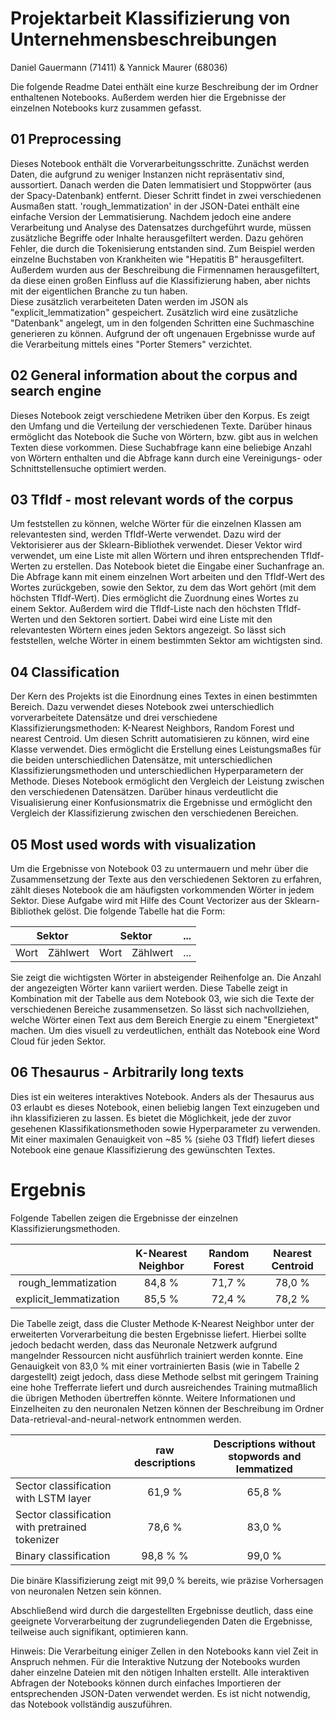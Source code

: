 # Projektarbeit Klassifizierung von Unternehmensbeschreibungen

Daniel Gauermann (71411) & Yannick Maurer (68036)

Die folgende Readme Datei enthält eine kurze Beschreibung der im Ordner enthaltenen Notebooks. Außerdem werden hier die Ergebnisse der einzelnen Notebooks kurz zusammen gefasst. 

## 01 Preprocessing

Dieses Notebook enthält die Vorverarbeitungsschritte. Zunächst werden Daten, die aufgrund zu weniger Instanzen nicht repräsentativ sind, aussortiert. 
Danach werden die Daten lemmatisiert und Stoppwörter (aus der Spacy-Datenbank) entfernt. Dieser Schritt findet in zwei verschiedenen Ausmaßen statt.
'rough_lemmatization' in der JSON-Datei enthält eine einfache Version der Lemmatisierung. Nachdem jedoch eine andere Verarbeitung und Analyse des Datensatzes durchgeführt wurde, müssen zusätzliche Begriffe oder Inhalte herausgefiltert werden. Dazu gehören Fehler, die durch die Tokenisierung entstanden sind. Zum Beispiel werden einzelne Buchstaben von Krankheiten wie "Hepatitis B" herausgefiltert. Außerdem wurden aus der Beschreibung die Firmennamen herausgefiltert, da diese einen großen Einfluss auf die Klassifizierung haben, aber nichts mit der eigentlichen Branche zu tun haben.  
Diese zusätzlich verarbeiteten Daten werden im JSON als "explicit_lemmatization" gespeichert.
Zusätzlich wird eine zusätzliche "Datenbank" angelegt, um in den folgenden Schritten eine Suchmaschine generieren zu können.
Aufgrund der oft ungenauen Ergebnisse wurde auf die Verarbeitung mittels eines "Porter Stemers" verzichtet.

## 02 General information about the corpus and search engine

Dieses Notebook zeigt verschiedene Metriken über den Korpus. Es zeigt den Umfang und die Verteilung der verschiedenen Texte.
Darüber hinaus ermöglicht das Notebook die Suche von Wörtern, bzw. gibt aus in welchen Texten diese vorkommen. Diese Suchabfrage kann eine beliebige Anzahl von Wörtern enthalten und die Abfrage kann durch eine Vereinigungs- oder Schnittstellensuche optimiert werden.

## 03 TfIdf - most relevant words of the corpus

Um feststellen zu können, welche Wörter für die einzelnen Klassen am relevantesten sind, werden TfIdf-Werte verwendet. Dazu wird der Vektorisierer aus der Sklearn-Bibliothek verwendet. Dieser Vektor wird verwendet, um eine Liste mit allen Wörtern und ihren entsprechenden TfIdf-Werten zu erstellen. 
Das Notebook bietet die Eingabe einer Suchanfrage an. Die Abfrage kann mit einem einzelnen Wort arbeiten und den TfIdf-Wert des Wortes zurückgeben, sowie den Sektor, zu dem das Wort gehört (mit dem höchsten TfIdf-Wert). Dies ermöglicht die Zuordnung eines Wortes zu einem Sektor. 
Außerdem wird die TfIdf-Liste nach den höchsten TfIdf-Werten und den Sektoren sortiert. Dabei wird eine Liste mit den relevantesten Wörtern eines jeden Sektors angezeigt. So lässt sich feststellen, welche Wörter in einem bestimmten Sektor am wichtigsten sind. 

## 04 Classification

Der Kern des Projekts ist die Einordnung eines Textes in einen bestimmten Bereich. Dazu verwendet dieses Notebook zwei unterschiedlich vorverarbeitete Datensätze und drei verschiedene Klassifizierungsmethoden: K-Nearest Neighbors, Random Forest und nearest Centroid.
Um diesen Schritt automatisieren zu können, wird eine Klasse verwendet. Dies ermöglicht die Erstellung eines Leistungsmaßes für die beiden unterschiedlichen Datensätze, mit unterschiedlichen Klassifizierungsmethoden und unterschiedlichen Hyperparametern der Methode. 
Dieses Notebook ermöglicht den Vergleich der Leistung zwischen den verschiedenen Datensätzen. Darüber hinaus verdeutlicht die Visualisierung einer Konfusionsmatrix die Ergebnisse und ermöglicht den Vergleich der Klassifizierung zwischen den verschiedenen Bereichen. 

## 05 Most used words with visualization

Um die Ergebnisse von Notebook 03 zu untermauern und mehr über die Zusammensetzung der Texte aus den verschiedenen Sektoren zu erfahren, zählt dieses Notebook die am häufigsten vorkommenden Wörter in jedem Sektor. 
Diese Aufgabe wird mit Hilfe des Count Vectorizer aus der Sklearn-Bibliothek gelöst. 
Die folgende Tabelle hat die Form:

<table class="center">
  <thead>
    <tr>
      <th colspan="2">Sektor</th>
      <th colspan="2">Sektor</th>
      <th colspan="2">...</th>
    </tr>
  </thead>
  <tbody>
    <tr>
      <td>Wort</td>
      <td>Zählwert</td>
      <td>Wort</td>
      <td>Zählwert</td>
      <td>...</td>
    </tr>
  </tbody>
</table>

Sie zeigt die wichtigsten Wörter in absteigender Reihenfolge an. Die Anzahl der angezeigten Wörter kann variiert werden. Diese Tabelle zeigt in Kombination mit der Tabelle aus dem Notebook 03, wie sich die Texte der verschiedenen Bereiche zusammensetzen. So lässt sich nachvollziehen, welche Wörter einen Text aus dem Bereich Energie zu einem "Energietext" machen. 
Um dies visuell zu verdeutlichen, enthält das Notebook eine Word Cloud für jeden Sektor.

## 06 Thesaurus - Arbitrarily long texts

Dies ist ein weiteres interaktives Notebook. Anders als der Thesaurus aus 03 erlaubt es dieses Notebook, einen beliebig langen
Text einzugeben und ihn klassifizieren zu lassen. Es bietet die Möglichkeit, jede der zuvor gesehenen Klassifikationsmethoden sowie Hyperparameter zu verwenden. Mit einer maximalen Genauigkeit von ~85 % (siehe 03 TfIdf) liefert dieses Notebook eine genaue Klassifizierung des gewünschten Textes.

# Ergebnis

Folgende Tabellen zeigen die Ergebnisse der einzelnen Klassifizierungsmethoden. 

|                         | K-Nearest Neighbor | Random Forest | Nearest Centroid |
| :---:                   | :---:              |     :---:     |      :---:       |
| rough_lemmatization     | 84,8 %             | 71,7 %        |  78,0 %          |
| explicit_lemmatization  | 85,5 %             | 72,4 %        |  78,2 %          |

Die Tabelle zeigt, dass die Cluster Methode K-Nearest Neighbor unter der erweiterten Vorverarbeitung die besten Ergebnisse liefert. Hierbei sollte jedoch bedacht werden, dass das Neuronale Netzwerk aufgrund mangelnder Ressourcen nicht ausführlich trainiert werden konnte. Eine Genauigkeit von 83,0 % mit einer vortrainierten Basis (wie in Tabelle 2 dargestellt) zeigt jedoch, dass diese Methode selbst mit geringem Training eine hohe Trefferrate liefert und durch ausreichendes Training mutmaßlich die übrigen Methoden übertreffen könnte. Weitere Informationen und Einzelheiten zu den neuronalen Netzen können der Beschreibung im Ordner Data-retrieval-and-neural-network entnommen werden. 

|                                                 | raw descriptions | Descriptions without stopwords and lemmatized |
|                 :---                            | :---:            | :---:                                         |
| Sector classification with LSTM layer           | 61,9 %           | 65,8 %                                        |
| Sector classification with pretrained tokenizer | 78,6 %           | 83,0 %                                        |
| Binary classification                           | 98,8 % %         | 99,0 %                                        |

Die binäre Klassifizierung zeigt mit 99,0 % bereits, wie präzise Vorhersagen von neuronalen Netzen sein können. 

Abschließend wird durch die dargestellten Ergebnisse deutlich, dass eine geeignete Vorverarbeitung der zugrundeliegenden Daten die Ergebnisse, teilweise auch signifikant, optimieren kann. 

Hinweis: Die Verarbeitung einiger Zellen in den Notebooks kann viel Zeit in Anspruch nehmen. Für die Interaktive Nutzung der Notebooks wurden daher einzelne Dateien mit den nötigen Inhalten erstellt. Alle interaktiven Abfragen der Notebooks können durch einfaches Importieren der entsprechenden JSON-Daten verwendet werden. Es ist nicht notwendig, das Notebook vollständig auszuführen.
